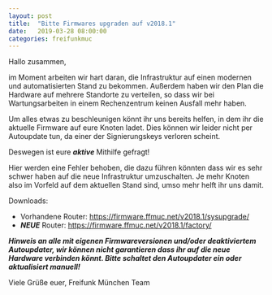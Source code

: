 ```yaml
---
layout: post
title:  "Bitte Firmwares upgraden auf v2018.1"
date:   2019-03-28 08:00:00
categories: freifunkmuc
---
```

Hallo zusammen,

im Moment arbeiten wir hart daran, die Infrastruktur auf einen modernen und automatisierten Stand zu bekommen. Außerdem haben wir den Plan die Hardware auf mehrere Standorte zu verteilen, so dass wir bei Wartungsarbeiten in einem Rechenzentrum keinen Ausfall mehr haben. 

Um alles etwas zu beschleunigen könnt ihr uns bereits helfen, in dem ihr die aktuelle Firmware auf eure Knoten ladet. Dies können wir leider nicht per Autoupdate tun, da einer der Signierungskeys verloren scheint. 

Deswegen ist eure ***_aktive_*** Mithilfe gefragt!

Hier werden eine Fehler behoben, die dazu führen könnten dass wir es sehr schwer haben auf die neue Infrastruktur umzuschalten. Je mehr Knoten also im Vorfeld auf dem aktuellen Stand sind, umso mehr helft ihr uns damit.

Downloads:
- Vorhandene Router:  https://firmware.ffmuc.net/v2018.1/sysupgrade/
- ***NEUE*** Router: https://firmware.ffmuc.net/v2018.1/factory/

***Hinweis an alle mit eigenen Firmwareversionen und/oder deaktiviertem Autoupdater, wir können nicht garantieren dass ihr auf die neue Hardware verbinden könnt. Bitte schaltet den Autoupdater ein oder aktualisiert manuell!***

Viele Grüße euer,
Freifunk München Team
